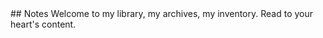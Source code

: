 <head>
  <title>Wanderer's Archive</title>
</head>
## Notes
Welcome to my library, my archives, my inventory. Read to your heart's content.
